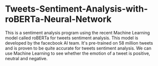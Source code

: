 # Tweets-Sentiment-Analysis-with-roBERTa-Neural-Network
This is a sentiment analysis program using the recent Machine Learning model called roBERTa for tweets sentiment analysis.  This model is developed by the facecbook AI team.  It's pre-trained on 58 million tweets and is proven to be quite accurate for tweets sentiment analysis. We can use Machine Learning to see whether the emotion of a tweet is positive, neutral and negative.

